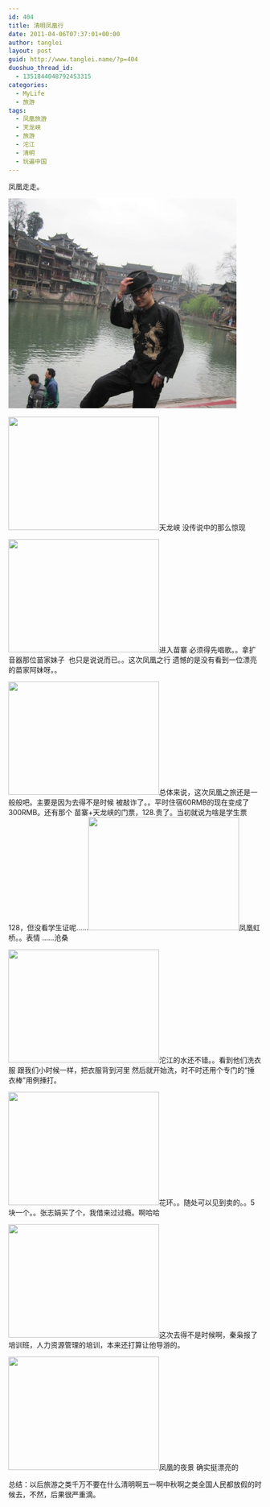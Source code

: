 ```yaml
---
id: 404
title: 清明凤凰行
date: 2011-04-06T07:37:01+00:00
author: tanglei
layout: post
guid: http://www.tanglei.name/?p=404
duoshuo_thread_id:
  - 1351844048792453315
categories:
  - MyLife
  - 旅游
tags:
  - 凤凰旅游
  - 天龙峡
  - 旅游
  - 沱江
  - 清明
  - 玩遍中国
---
```

凤凰走走。

[<img class="aligncenter size-full wp-image-402" title="tufei" src="/wp-content/uploads/2011/04/tufei.jpg" alt="" width="454" height="417" />](/wp-content/uploads/2011/04/tufei.jpg)

[<img class="aligncenter size-medium wp-image-400" title="IMG_1694" src="/wp-content/uploads/2011/04/IMG_1694-300x225.jpg" alt="" width="300" height="225" />](/wp-content/uploads/2011/04/IMG_1694.jpg)天龙峡 没传说中的那么惊现

[<img class="aligncenter size-medium wp-image-399" title="IMG_1512" src="/wp-content/uploads/2011/04/IMG_1512-300x225.jpg" alt="" width="300" height="225" />](/wp-content/uploads/2011/04/IMG_1512.jpg)进入苗寨 必须得先唱歌。。拿扩音器那位苗家妹子  也只是说说而已。。这次凤凰之行 遗憾的是没有看到一位漂亮的苗家阿妹呀。。

[<img class="aligncenter size-medium wp-image-398" title="IMG_1491" src="/wp-content/uploads/2011/04/IMG_1491-300x225.jpg" alt="" width="300" height="225" />](/wp-content/uploads/2011/04/IMG_1491.jpg)总体来说，这次凤凰之旅还是一般般吧。主要是因为去得不是时候 被敲诈了。。平时住宿60RMB的现在变成了300RMB。还有那个 苗寨+天龙峡的门票，128.贵了。当初就说为啥是学生票128，但没看学生证呢……[<img class="aligncenter size-medium wp-image-397" title="IMG_1437" src="/wp-content/uploads/2011/04/IMG_1437-300x225.jpg" alt="" width="300" height="225" />](/wp-content/uploads/2011/04/IMG_1437.jpg)凤凰虹桥。。表情 ……沧桑

[<img class="aligncenter size-medium wp-image-396" title="IMG_1405" src="/wp-content/uploads/2011/04/IMG_1405-300x225.jpg" alt="" width="300" height="225" />](/wp-content/uploads/2011/04/IMG_1405.jpg)沱江的水还不错。。看到他们洗衣服 跟我们小时候一样，把衣服背到河里 然后就开始洗，时不时还用个专门的“捶衣棒”用例捶打。

[<img class="aligncenter size-medium wp-image-394" title="IMG_1215" src="/wp-content/uploads/2011/04/IMG_1215-300x225.jpg" alt="" width="300" height="225" />](/wp-content/uploads/2011/04/IMG_1215.jpg)花环。。随处可以见到卖的。。5块一个。。张志娟买了个，我借来过过瘾。啊哈哈

[<img class="aligncenter size-medium wp-image-393" title="IMG_1134" src="/wp-content/uploads/2011/04/IMG_1134-300x225.jpg" alt="" width="300" height="225" />](/wp-content/uploads/2011/04/IMG_1134.jpg)这次去得不是时候啊，秦枭报了培训班，人力资源管理的培训，本来还打算让他导游的。

[<img class="aligncenter size-medium wp-image-392" title="110403200353" src="/wp-content/uploads/2011/04/110403200353-300x225.jpg" alt="" width="300" height="225" />](/wp-content/uploads/2011/04/110403200353.jpg)凤凰的夜景 确实挺漂亮的

总结：以后旅游之类千万不要在什么清明啊五一啊中秋啊之类全国人民都放假的时候去，不然，后果很严重滴。
